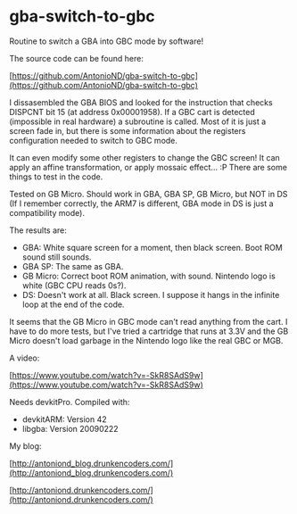 gba-switch-to-gbc
=================

Routine to switch a GBA into GBC mode by software!

The source code can be found here:

[https://github.com/AntonioND/gba-switch-to-gbc](https://github.com/AntonioND/gba-switch-to-gbc)

I dissasembled the GBA BIOS and looked for the instruction that checks DISPCNT bit 15 (at address 0x00001958). If a GBC cart is detected (impossible in real hardware) a subroutine is called. Most of it is just a screen fade in, but there is some information about the registers configuration needed to switch to GBC mode.

It can even modify some other registers to change the GBC screen! It can apply an affine transformation, or apply mossaic effect... :P There are some things to test in the code.

Tested on GB Micro. Should work in GBA, GBA SP, GB Micro, but NOT in DS (If I remember correctly, the ARM7 is different, GBA mode in DS is just a compatibility mode).

The results are:
- GBA: White square screen for a moment, then black screen. Boot ROM sound still sounds.
- GBA SP: The same as GBA.
- GB Micro: Correct boot ROM animation, with sound. Nintendo logo is white (GBC CPU reads 0s?).
- DS: Doesn't work at all. Black screen. I suppose it hangs in the infinite loop at the end of the code.

It seems that the GB Micro in GBC mode can't read anything from the cart. I have to do more tests, but I've tried a cartridge that runs at 3.3V and the GB Micro doesn't load garbage in the Nintendo logo like the real GBC or MGB.

A video:

[https://www.youtube.com/watch?v=-SkR8SAdS9w](https://www.youtube.com/watch?v=-SkR8SAdS9w)

Needs devkitPro. Compiled with:

- devkitARM: Version 42
- libgba: Version 20090222

My blog:

[http://antoniond_blog.drunkencoders.com/](http://antoniond_blog.drunkencoders.com/)

[http://antoniond.drunkencoders.com/](http://antoniond.drunkencoders.com/)
